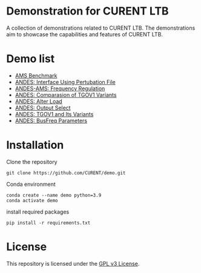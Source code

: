 # Demonstration for CURENT LTB

A collection of demonstrations related to CURENT LTB. The demonstrations aim to showcase the capabilities and features of CURENT LTB.

# Demo list

- [AMS Benchmark](./demo/ams_benchmark/plot/bench_plot.ipynb)
- [ANDES: Interface Using Pertubation File](./demo/interface_andes/interface_andes.ipynb)
- [ANDES-AMS: Frequency Regulation](./demo/freq_regulation/freq_regulation.ipynb)
- [ANDES: Comparasion of TGOV1 Variants](./demo/TGOV1/TGOV1_variants.ipynb)
- [ANDES: Alter Load](./demo/alter_load.ipynb)
- [ANDES: Output Select](./demo/output_select/output_select.ipynb)
- [ANDES: TGOV1 and Its Variants](./demo/TGOV1/TGOV1_variants.ipynb)
- [ANDES: BusFreq Parameters](./demo/busfreq/busfreq.ipynb)

# Installation

Clone the repository

```
git clone https://github.com/CURENT/demo.git
```

Conda environment
```
conda create --name demo python=3.9
conda activate demo
```

install required packages
```
pip install -r requirements.txt
```

# License

This repository is licensed under the [GPL v3 License](./LICENSE).
